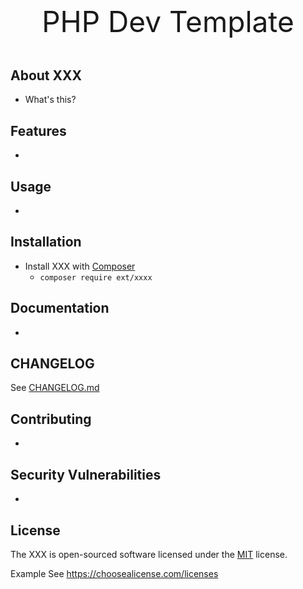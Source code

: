 <p style="text-align:center;font-size:46px;"> PHP Dev Template</p>

## About XXX
- What's this?

## Features
-

## Usage
-

## Installation
- Install XXX with [Composer](https://getcomposer.org/)
  - `composer require ext/xxxx`

## Documentation
-

## CHANGELOG
See [CHANGELOG.md]()

## Contributing
-

## Security Vulnerabilities
-

## License

The XXX is open-sourced software licensed under the [MIT]() license.

Example See https://choosealicense.com/licenses
